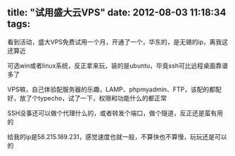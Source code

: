 title: "试用盛大云VPS"
date: 2012-08-03 11:18:34
tags:
---

看到活动，盛大VPS免费试用一个月，开通了一个，华东的，是无锡的ip，离我这还算近

可选win或者linux系统，反正拿来玩，装的是ubuntu，毕竟ssh可比远程桌面靠谱多了

VPS嘛，自己体验配服务器的乐趣，LAMP、phpmyadmin、FTP，该配的都配好，放了个typecho，试了一下，权限和功能什么的都正常

SSH没事还可以做个代理什么的，或者转发个端口，做个隧道，反正还是蛮有用的

给我的ip是58.215.189.231，感觉速度也就一般，不算快也不算慢，玩玩还是可以的